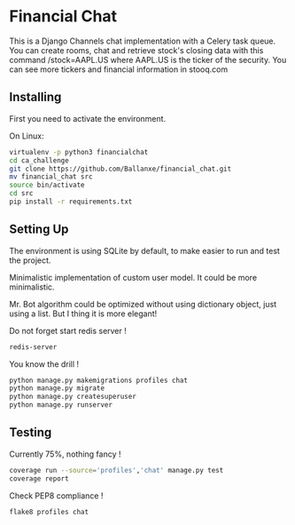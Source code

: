 # Financial Chat

This is a Django Channels chat implementation with a Celery task queue. You can create rooms, chat and retrieve stock's closing data with this command /stock=AAPL.US where AAPL.US is the ticker of the security. You can see more tickers and financial information in stooq.com

## Installing

First you need to activate the environment.

On Linux:
```bash
virtualenv -p python3 financialchat
cd ca_challenge
git clone https://github.com/Ballanxe/financial_chat.git
mv financial_chat src 
source bin/activate
cd src 
pip install -r requirements.txt
```

## Setting Up

The environment is using SQLite by default, to make easier to run and test the project. 

Minimalistic implementation of custom user model. It could be more minimalistic.

Mr. Bot algorithm could be optimized without using dictionary object, just using a list. But I thing it is more elegant! 


Do not forget start redis server !

```bash
redis-server
```

You know the drill !


```bash
python manage.py makemigrations profiles chat
python manage.py migrate
python manage.py createsuperuser
python manage.py runserver
```

## Testing

Currently 75%, nothing fancy !

```bash
coverage run --source='profiles','chat' manage.py test
coverage report
```

Check PEP8 compliance !

```bash
flake8 profiles chat
```






